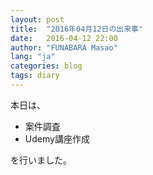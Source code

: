 ```yaml
---
layout: post
title:  "2016年04月12日の出来事"
date:   2016-04-12 22:00
author: "FUNABARA Masao"
lang: "ja"
categories: blog
tags: diary
---
```


本日は、

* 案件調査
* Udemy講座作成

を行いました。
